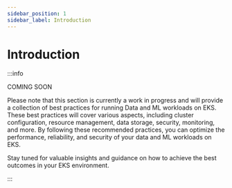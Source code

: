 ```yaml
---
sidebar_position: 1
sidebar_label: Introduction
---
```


# Introduction

:::info

COMING SOON

Please note that this section is currently a work in progress and will provide a collection of best practices for running Data and ML workloads on EKS.
These best practices will cover various aspects, including cluster configuration, resource management, data storage, security, monitoring, and more.
By following these recommended practices, you can optimize the performance, reliability, and security of your data and ML workloads on EKS.

Stay tuned for valuable insights and guidance on how to achieve the best outcomes in your EKS environment.

:::
